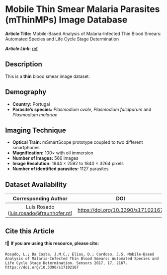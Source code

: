 # **Mobile Thin Smear Malaria Parasites (mThinMPs) Image Database**  
**Article Title:** Mobile-Based Analysis of Malaria-Infected Thin Blood Smears: Automated Species and Life Cycle Stage Determination

**_Article Link_:** [ref](https://www.mdpi.com/1424-8220/17/10/2167)

## **Description**
This is a **thin** blood smear image dataset. 

## **Demography**
+ **Country:** Portugal
+ **Parasite’s species:** _Plasmodium ovale_, _Plasmodium falciparum_ and _Plasmodium malariae_


## **Imaging Technique**
+ **Optical Train:** mSmartScope prototype coupled to two different smartphones
+ **Magnification:** 100× with oil immersion
+ **Number of Images:** 566 images
+ **Image Resolution:** 1944 × 2592 to 1840 × 3264 pixels
+ **Number of identified parasites:** 1127 parasites
  

## **Dataset Availability**
|**Corresponding Author**|**DOI**|
|:---:|:---:|
|Luís Rosado (luis.rosado@fraunhofer.pt)|https://doi.org/10.3390/s17102167|


## **Cite this Article**
❗🛑 **If you are using this resource, please cite:** 
```
Rosado, L.; Da Costa, J.M.C.; Elias, D.; Cardoso, J.S. Mobile-Based Analysis of Malaria-Infected Thin Blood Smears: Automated Species and Life Cycle Stage Determination. Sensors 2017, 17, 2167. https://doi.org/10.3390/s17102167
```
